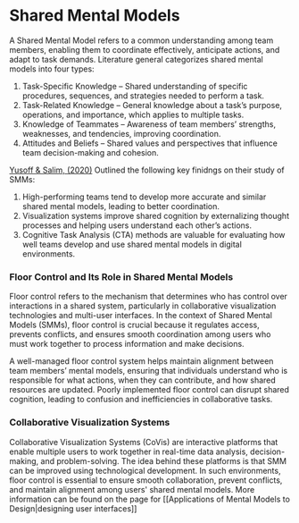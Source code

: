 # Shared Mental Models

A Shared Mental Model refers to a common understanding among team members, enabling them to coordinate effectively, anticipate actions, and adapt to task demands. Literature general categorizes shared mental models into four types:

1. Task-Specific Knowledge – Shared understanding of specific procedures, sequences, and strategies needed to perform a task.
2. Task-Related Knowledge – General knowledge about a task’s purpose, operations, and importance, which applies to multiple tasks.
3. Knowledge of Teammates – Awareness of team members’ strengths, weaknesses, and tendencies, improving coordination.
4. Attitudes and Beliefs – Shared values and perspectives that influence team decision-making and cohesion.

[Yusoff & Salim, (2020)](https://doi.org/10.1007/978-3-030-49044-7) Outlined the following key finidngs on their study of SMMs:

1. High-performing teams tend to develop more accurate and similar shared mental models, leading to better coordination.
2. Visualization systems improve shared cognition by externalizing thought processes and helping users understand each other’s actions.
3. Cognitive Task Analysis (CTA) methods are valuable for evaluating how well teams develop and use shared mental models in digital environments.

### Floor Control and Its Role in Shared Mental Models

Floor control refers to the mechanism that determines who has control over interactions in a shared system, particularly in collaborative visualization technologies and multi-user interfaces. In the context of Shared Mental Models (SMMs), floor control is crucial because it regulates access, prevents conflicts, and ensures smooth coordination among users who must work together to process information and make decisions.

A well-managed floor control system helps maintain alignment between team members’ mental models, ensuring that individuals understand who is responsible for what actions, when they can contribute, and how shared resources are updated. Poorly implemented floor control can disrupt shared cognition, leading to confusion and inefficiencies in collaborative tasks. 

### Collaborative Visualization Systems 

Collaborative Visualization Systems (CoVis) are interactive platforms that enable multiple users to work together in real-time data analysis, decision-making, and problem-solving. The idea behind these platforms is that SMM can be improved using technological development. In such environments, floor control is essential to ensure smooth collaboration, prevent conflicts, and maintain alignment among users' shared mental models. More information can be found on the page for [[Applications of Mental Models to Design|designing user interfaces]] 
